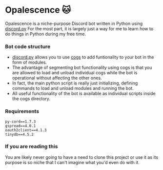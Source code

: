 # Opalescence 🐱

Opalescence is a niche-purpose Discord bot written in Python using [discord.py](https://github.com/Rapptz/discord.py)
For the most part, it is largely just a way for me to learn how to do things in Python during my free time. 

### Bot code structure

* [discord.py](https://github.com/Rapptz/discord.py) allows you to use [cogs](https://gist.github.com/leovoel/46cd89ed6a8f41fd09c5) to add funtionality to your bot in the form of modules. 
* The advantage of segmenting bot functionality using cogs is that you are allowed to load and unload individual cogs while the bot is operational without affecting the other ones. 
* In fact, the main python script is really just initializing, defining commands to load and unload modules and running the bot. 
* All useful functionality of the bot is available as individual scripts inside the cogs directory. 

### Requirements
    py-cord==1.7.3
    gspread==4.0.1
    oauth2client==4.1.3
    tinydb==4.5.2

### If you are reading this

You are likely never going to have a need to clone this project or use it as its purpose is so niche that I can't imagine what you'd even do with it. 
